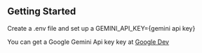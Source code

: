 

## Getting Started

Create a .env file and set up a GEMINI_API_KEY={gemini api key}

You can get a Google Gemini Api key key at [Google Dev](https://ai.google.dev/gemini-api?_gl=1*3uqr5z*_up*MQ..&gclid=CjwKCAjw2dG1BhB4EiwA998cqFEKGECQTtKlQ9oQmMMvRO3WzMTfPkVGU-3HTz9NkeCUuB8XU7mYPBoCDQIQAvD_BwE)

